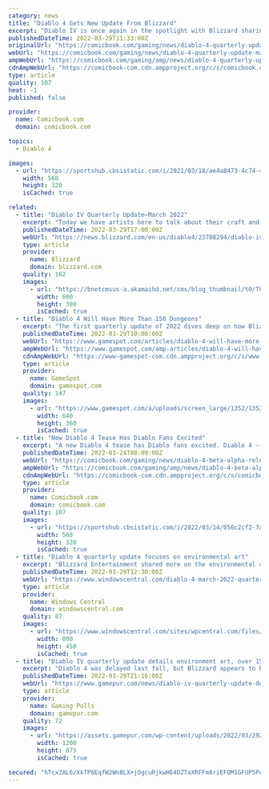 ```yaml
---
category: news
title: "Diablo 4 Gets New Update From Blizzard"
excerpt: "Diablo IV is once again in the spotlight with Blizzard sharing another quarterly update about the game ahead of its release. This is the first update on the new Diablo game that we've gotten this year ..."
publishedDateTime: 2022-03-29T11:33:00Z
originalUrl: "https://comicbook.com/gaming/news/diablo-4-quarterly-update-march-2022/"
webUrl: "https://comicbook.com/gaming/news/diablo-4-quarterly-update-march-2022/"
ampWebUrl: "https://comicbook.com/gaming/amp/news/diablo-4-quarterly-update-march-2022/"
cdnAmpWebUrl: "https://comicbook-com.cdn.ampproject.org/c/s/comicbook.com/gaming/amp/news/diablo-4-quarterly-update-march-2022/"
type: article
quality: 107
heat: -1
published: false

provider:
  name: Comicbook.com
  domain: comicbook.com

topics:
  - Diablo 4

images:
  - url: "https://sportshub.cbsistatic.com/i/2021/03/18/ae4a8473-4c74-493d-ba59-117cebed6b2b/nintendo-switch-pro-space-2-1251724.jpg?width=568&height=320"
    width: 568
    height: 320
    isCached: true

related:
  - title: "Diablo IV Quarterly Update—March 2022"
    excerpt: "Today we have artists here to talk about their craft and everything that goes into building the world of Sanctuary."
    publishedDateTime: 2022-03-29T17:00:00Z
    webUrl: "https://news.blizzard.com/en-us/diablo4/23788294/diablo-iv-quarterly-update-march-2022"
    type: article
    provider:
      name: Blizzard
      domain: blizzard.com
    quality: 162
    images:
      - url: "https://bnetcmsus-a.akamaihd.net/cms/blog_thumbnail/t0/T03F8R1V5IY01647903242759.png"
        width: 600
        height: 300
        isCached: true
  - title: "Diablo 4 Will Have More Than 150 Dungeons"
    excerpt: "The first quarterly update of 2022 dives deep on how Blizzard is crafting the look and feel of Diablo 4's gothic fantasy world, including its dungeons."
    publishedDateTime: 2022-03-29T10:00:00Z
    webUrl: "https://www.gamespot.com/articles/diablo-4-will-have-more-than-150-dungeons/1100-6501935/"
    ampWebUrl: "https://www.gamespot.com/amp-articles/diablo-4-will-have-more-than-150-dungeons/1100-6501935/"
    cdnAmpWebUrl: "https://www-gamespot-com.cdn.ampproject.org/c/s/www.gamespot.com/amp-articles/diablo-4-will-have-more-than-150-dungeons/1100-6501935/"
    type: article
    provider:
      name: GameSpot
      domain: gamespot.com
    quality: 147
    images:
      - url: "https://www.gamespot.com/a/uploads/screen_large/1352/13527689/3957016-d4_quarterly_update.jpg"
        width: 640
        height: 360
        isCached: true
  - title: "New Diablo 4 Tease Has Diablo Fans Excited"
    excerpt: "A new Diablo 4 tease has Diablo fans excited. Diablo 4 -- or Diablo IV as it's officially known -- was announced by Blizzard back on November 1, 2019. That was well over two years ago. Despite this, ..."
    publishedDateTime: 2022-03-24T08:09:00Z
    webUrl: "https://comicbook.com/gaming/news/diablo-4-beta-alpha-release-tease/"
    ampWebUrl: "https://comicbook.com/gaming/amp/news/diablo-4-beta-alpha-release-tease/"
    cdnAmpWebUrl: "https://comicbook-com.cdn.ampproject.org/c/s/comicbook.com/gaming/amp/news/diablo-4-beta-alpha-release-tease/"
    type: article
    provider:
      name: Comicbook.com
      domain: comicbook.com
    quality: 107
    images:
      - url: "https://sportshub.cbsistatic.com/i/2022/03/14/056c2cf2-7a1e-41b4-aac2-20ff478252c8/halo-series-review.jpg?width=568&height=320"
        width: 568
        height: 320
        isCached: true
  - title: "Diablo 4 quarterly update focuses on environmental art"
    excerpt: "Blizzard Entertainment shared more on the environmental art design of Diablo 4 in the March 2022 quarterly update, giving details on the various regions of the game."
    publishedDateTime: 2022-03-29T12:30:00Z
    webUrl: "https://www.windowscentral.com/diablo-4-march-2022-quarterly-update"
    type: article
    provider:
      name: Windows Central
      domain: windowscentral.com
    quality: 87
    images:
      - url: "https://www.windowscentral.com/sites/wpcentral.com/files/styles/large/public/field/image/2022/03/diablo-4-march-2022-desert.jpg"
        width: 800
        height: 450
        isCached: true
  - title: "Diablo IV quarterly update details environment art, over 150 dungeons"
    excerpt: "Diablo 4 was delayed last fall, but Blizzard appears to be hard at work on the next dungeon-crawling, loot-gathering entry in the popular RPG series. “Appears” is a good word here, because we just got ..."
    publishedDateTime: 2022-03-29T21:16:00Z
    webUrl: "https://www.gamepur.com/news/diablo-iv-quarterly-update-details-environment-art-over-150-dungeons"
    type: article
    provider:
      name: Gaming Polls
      domain: gamepur.com
    quality: 72
    images:
      - url: "https://assets.gamepur.com/wp-content/uploads/2022/03/29225300/diablo-4.jpg"
        width: 1200
        height: 675
        isCached: true

secured: "hTcxZAL6/XkTP6EqfW2Wn8LX+jOgcuRjkwHE4DZTaXRFFm8riEFOM1GFUP5PogtEVSrYAemed6sJU1fdwopQQ32XlvXNXL8LBztnhRCDyRiTKL0dipD3sxntCLQlneMJkw3HY/ECyTourAcU2lwBA0L6RtXqHqrEpV9/ecD+88JETCoPtSk7taYbQvK+V87LvWmnf53qnX+u0/ByBq+XhMLKk7bJahyAPN+KJ9X48vZ3KhtTa7iR1KMJfIzaOeEX4cUGA1zt1XyWalfn7Ej3okHjhF0vaJAeNmmo8azX+JTztG18LdwFGlLU8txwqIa17kuVjsm4RaFiztkefzUVmT20gMHncMh/0iviqxGP3vI=;kwNhqObxiP59Gv9Jl31myg=="
---
```


